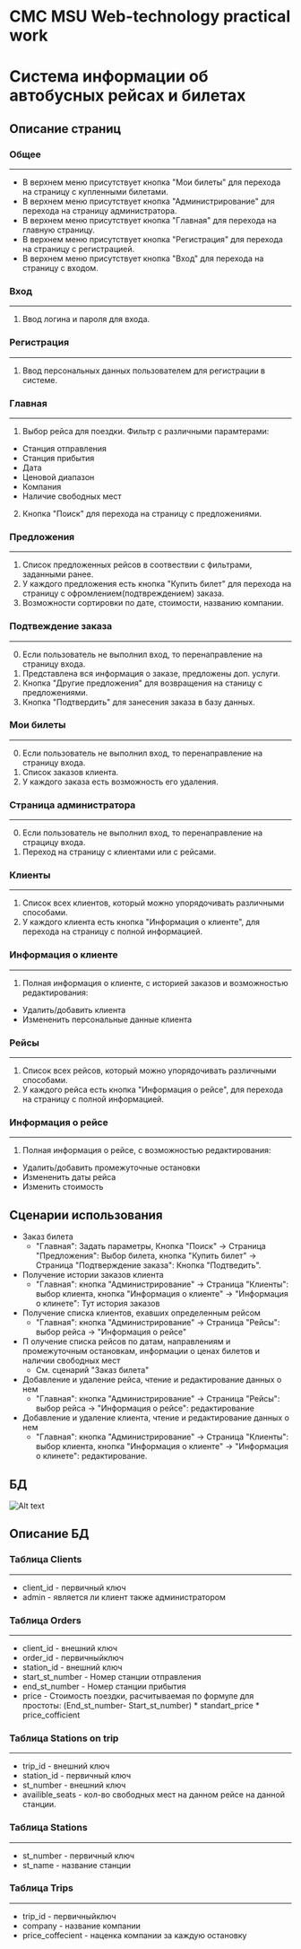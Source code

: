CMC MSU Web-technology practical work
=============

# Система информации об автобусных рейсах и билетах

## Описание страниц

### Общее
---
- В верхнем меню присутствует кнопка "Мои билеты" для перехода на страницу с купленными билетами.
- В верхнем меню присутствует кнопка "Администрирование" для перехода на страницу администратора.
- В верхнем меню присутствует кнопка "Главная" для перехода на главную страницу.
- В верхнем меню присутствует кнопка "Регистрация" для перехода на страницу с регистрацией.
- В верхнем меню присутствует кнопка "Вход" для перехода на страницу с входом.

### Вход
---
1. Ввод логина и пароля для входа.

### Регистрация
---
1. Ввод персональных данных пользователем для регистрации в системе.

### Главная
---
1. Выбор рейса для поездки. Фильтр с различными парамтерами: 
- Станция отправления 
- Станция прибытия
- Дата
- Ценовой диапазон
- Компания
- Наличие свободных мест

2. Кнопка "Поиск" для перехода на страницу с предложениями.

### Предложения
---
1. Список предложенных рейсов в соотвествии с фильтрами, заданными ранее.
2. У каждого предложения есть кнопка "Купить билет" для перехода на страницу с офромлением(подтвреждением) заказа.
3. Возможности сортировки по дате, стоимости, названию компании.

### Подтвеждение заказа
---
0. Если пользователь не выполнил вход, то перенаправление на страницу входа.
1. Представлена вся информация о заказе, предложены доп. услуги.
2. Кнопка "Другие предложения" для возвращения на станицу с предложениями.
3. Кнопка "Подтвердить" для занесения заказа в базу данных.

### Мои билеты
---
0. Если пользователь не выполнил вход, то перенаправление на страницу входа.
1. Список заказов клиента.
2. У каждого заказа есть возможность его удаления.

### Страница администратора
---
0. Если пользователь не выполнил вход, то перенаправление на страцицу входа.
1. Переход на страницу с клиентами или с рейсами.

### Клиенты
---
1. Список всех клиентов, который можно упорядочивать различными способами.
2. У каждого клиента есть кнопка "Информация о клиенте", для перехода на страницу с полной информацией.

### Информация о клиенте
---
1. Полная информация о клиенте, с историей заказов и возможностью редактирования:
- Удалить/добавить клиента
- Измененить персональные данные клиента

### Рейсы
---
1. Список всех рейсов, который можно упорядочивать различными способами.
2. У каждого рейса есть кнопка "Информация о рейсе", для перехода на страницу с полной информацией.

### Информация о рейсе
---
1. Полная информация о рейсе, с возможностью редактирования:
- Удалить/добавить промежуточные остановки
- Измененить даты рейса
- Изменить стоимость

## Сценарии использования

- Заказ билета
  - "Главная": Задать параметры, Кнопка "Поиск" -> Страница "Предложения": Выбор билета, кнопка "Купить билет" -> Страница "Подтверждение заказа": Кнопка "Подтведить".
- Получение истории заказов клиента
  - "Главная": кнопка "Администрирование" -> Страница "Клиенты": выбор клиента, кнопка "Информация о клиенте" -> "Информация о клинете": Тут история заказов
- Получение списка клиентов, ехавших определенным рейсом
  - "Главная": кнопка "Администрирование" -> Страница "Рейсы": выбор рейса -> "Информация о рейсе"
- П
олучение списка рейсов по датам, направлениям и промежуточным остановкам, информации о ценах билетов и наличии свободных мест
  - См. сценарий "Заказ билета"
- Добавление и удаление рейса, чтение и редактирование данных о нем
  - "Главная": кнопка "Администрирование" -> Страница "Рейсы": выбор рейса -> "Информация о рейсе": редактирование
- Добавление и удаление клиента, чтение и редактирование данных о нем
  - "Главная": кнопка "Администрирование" -> Страница "Клиенты": выбор клиента, кнопка "Информация о клиенте" -> "Информация о клинете": редактирование.

## БД

![Alt text](docs/Diag.png)

## Описание БД

### Таблица Clients
---
- client\_id - первичный ключ
- admin - является ли клиент также администратором

### Таблица Orders
---
- client\_id - внешний ключ
- order\_id -  первичныйключ
- station\_id - внешний ключ
- start\_st\_number - Номер станции отправления
- end\_st\_number - Номер станции прибытия
- price - Стоимость поездки, расчитываемая по формуле для простоты: (End\_st\_number- Start\_st\_number) * standart\_price * price\_cofficient

### Таблица Stations on trip
---
- trip\_id - внешний ключ
- station\_id -  первичный ключ
- st\_number - внешний ключ
- availible\_seats - кол-во свободных мест на данном рейсе на данной станции.

### Таблица Stations
---
- st\_number - первичный ключ
- st\_name - название станции

### Таблица Trips 
---
- trip\_id -  первичныйключ
- company - название компании
- price\_coffecient - наценка компании за каждую остановку
